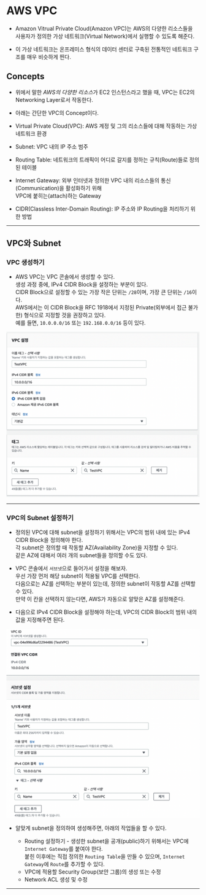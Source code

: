 # AWS VPC

- Amazon Vitrual Private Cloud(Amazon VPC)는 AWS의 다양한 리소스들을  
  사용자가 정의한 가상 네트워크(Virtual Network)에서 실행할 수 있도록 해준다.

- 이 가상 네트워크는 온프레미스 형식의 데이터 센터로 구축된 전통적인 네트워크 구조를 매우 비슷하게 띈다.

<h2>Concepts</h2>

- 위에서 말한 *AWS의 다양한 리소스*가 EC2 인스턴스라고 했을 때, VPC는 EC2의 Networking Layer로서 작동한다.
- 아래는 간단한 VPC의 Concept이다.

- Virtual Private Cloud(VPC): AWS 계정 및 그의 리소스들에 대해 작동하는 가상 네트워크 환경
- Subnet: VPC 내의 IP 주소 범주
- Routing Table: 네트워크의 트래픽이 어디로 갈지를 정하는 규칙(Route)들로 정의된 테이블
- Internet Gateway: 외부 인터넷과 정의한 VPC 내의 리소스들의 통신(Communication)을 활성화하기 위해  
  VPC에 붙히는(attach)하는 Gateway
- CIDR(Classless Inter-Domain Routing): IP 주소와 IP Routing을 처리하기 위한 방법

<hr/>

<h2>VPC와 Subnet</h2>

<h3>VPC 생성하기</h3>

- AWS VPC는 VPC 콘솔에서 생성할 수 있다.  
  생성 과정 중에, IPv4 CIDR Block을 설정하는 부분이 있다.  
  CIDR Block으로 설정할 수 있는 가장 작은 단위는 `/28`이며, 가장 큰 단위는 `/16`이다.  
  AWS에서는 이 CIDR Block을 RFC 1918에서 지정된 Private(외부에서 접근 불가한) 형식으로 지정할 것을 권장하고 있다.  
  예를 들면, `10.0.0.0/16` 또는 `192.168.0.0/16` 등이 있다.

![picture 2](../../../images/e50e0607e0e408ef20865cc70a20eded7d6a6cc1b8b18d8f363bc90e82eb5ce9.png)

<hr/>

<h3>VPC의 Subnet 설정하기</h3>

- 정의된 VPC에 대해 subnet을 설정하기 위해서는 VPC의 범위 내에 있는 IPv4 CIDR Block을 정의해야 한다.  
  각 subnet은 정의할 때 작동할 AZ(Availability Zone)을 지정할 수 있다.  
  같은 AZ에 대해서 여러 개의 subnet들을 정의할 수도 있다.

- VPC 콘솔에서 `서브넷`으로 들어가서 설정을 해보자.  
  우선 가장 먼저 해당 subnet이 적용될 VPC를 선택한다.  
  다음으로는 AZ를 선택하는 부분이 있는데, 정의한 subnet이 작동할 AZ를 선택할 수 있다.  
  만약 이 칸을 선택하지 않는다면, AWS가 자동으로 알맞은 AZ를 설정해준다.

- 다음으로 IPv4 CIDR Block을 설정해야 하는데, VPC의 CIDR Block의 범위 내의 값을 지정해주면 된다.

![picture 4](../../../images/cd020db39ef6bce7ad067a8a09c4cdd1fa4b04307d9dbe5670c02d73a2270d3e.png)

- 알맞게 subnet을 정의하여 생성해주면, 아래의 작업들을 할 수 있다.

  - Routing 설정하기 - 생성한 subnet을 공개(public)하기 위해서는 VPC에 `Internet Gateway`를 붙여야 한다.  
    붙힌 이후에는 직접 정의한 `Routing Table`을 만들 수 있으며, `Internet Gateway`에 `Route`를 추가할 수 있다.
  - VPC에 적용할 Security Group(보안 그룹)의 생성 또는 수정
  - Network ACL 생성 및 수정

<hr/>
